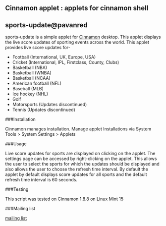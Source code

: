 ## Cinnamon applet : applets for cinnamon shell
## sports-update@pavanred

sports-update is a simple applet for <a href="http://cinnamon.linuxmint.com/">Cinnamon</a> desktop. This applet displays the live score updates of sporting events across the world. This applet provides live score updates  for-

* Football (International, UK, Europe, USA)
* Cricket (International, IPL, Firstclass, County, Clubs)
* Basketball (NBA)
* Basketball (WNBA)
* Basketball (NCAA)
* American football (NFL)
* Baseball (MLB)
* Ice hockey (NHL)
* Golf
* Motorsports (Updates discontinued)
* Tennis (Updates discontinued)

###Installation

Cinnamon manages installation. Manage applet Installations via System Tools > System Settings > Applets

###Usage

Live score updates for sports are displayed on clicking on the applet. The settings page can be accessed by right-clicking on the applet. This allows the user to select the sports for which the updates should be displayed and also allows the user to choose the refresh time interval. By default the applet by default displays score updates for all sports and the default refresh time interval is 60 seconds.

###Testing

This script was tested on Cinnamon 1.8.8 on Linux Mint 15 

###Mailing list

<a href="https://groups.google.com/forum/?fromgroups=#!forum/cinnamon_sports-update">mailing list</a>
